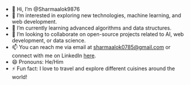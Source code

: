 - 👋 Hi, I’m @Sharmaalok9876
- 👀 I’m interested in exploring new technologies, machine learning, and web development.
- 🌱 I’m currently learning advanced algorithms and data structures.
- 💞️ I’m looking to collaborate on open-source projects related to AI, web development, or data science.
- 📫 You can reach me via email at sharmaalok0785@gmail.com or connect with me on LinkedIn [here](https://www.linkedin.com/feed/).
- 😄 Pronouns: He/Him
- ⚡ Fun fact: I love to travel and explore different cuisines around the world!
